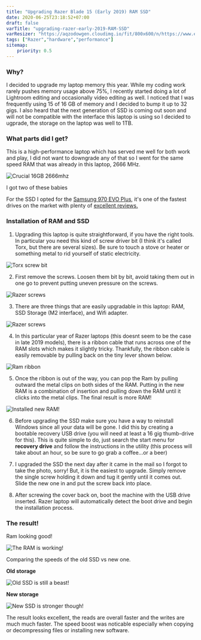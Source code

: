 ```yaml
---
title: "Upgrading Razer Blade 15 (Early 2019) RAM SSD"
date: 2020-06-25T23:18:52+07:00
draft: false
varTitle: "upgrading-razer-early-2019-RAM-SSD"
varResizer: "https://aqzodowgen.cloudimg.io/fit/800x600/n/https://www.eventslooped.com/posts/img/"
tags: ["Razer","hardware","performance"]
sitemap: 
    priority: 0.5
---
```


### Why?

I decided to upgrade my laptop memory this year. While my coding work rarely pushes memory usage above 75%, I recently started doing a lot of Lightroom editing and occasionally video editing as well. I noticed that I was frequently using 15 of 16 GB of memory and I decided to bump it up to 32 gigs. I also heard that the next generation of SSD is coming out soon and will not be compatible with the interface this laptop is using so I decided to ugprade, the storage on the laptop was well to 1TB. 

### What parts did I get?

This is a high-performance laptop which has served me well for both work and play, I did not want to downgrade any of that so I went for the same speed RAM that was already in this laptop, 2666 MHz. 

<p><img src="{{< param varResizer >}}{{< param varTitle >}}/new_ram_ddr4_2666.jpg" alt="Crucial 16GB 2666mhz" loading="lazy" /></p>
<p>I got two of these babies</b>

For the SSD I opted for the [Samsung 970 EVO Plus](https://www.amazon.com/Samsung-970-EVO-Plus-MZ-V7S1T0B/dp/B07MFZY2F2/ref=sr_1_1?dchild=1&keywords=samsung+evo+plus+1tb&qid=1593243705&sr=8-1), it's one of the fastest drives on the market with plenty of [excellent reviews.](https://www.tomshardware.com/reviews/samsung-970-evo-plus-ssd,5608.html)

### Installation of RAM and SSD

1. Upgrading this laptop is quite straightforward, if you have the right tools. In particular you need this kind of screw driver bit (I think it's called Torx, but there are several sizes). Be sure to touch a stove or heater or something metal to rid yourself of static electricity. 
<p><img src="{{< param varResizer >}}{{< param varTitle >}}/torx_screw_bit.jpg" alt="Torx screw bit" loading="lazy" /></p>

2. First remove the screws. Loosen them bit by bit, avoid taking them out in one go to prevent putting uneven pressure on the screws.
<p><img src="{{< param varResizer >}}{{< param varTitle >}}/razer_2019_bottom.jpg" alt="Razer screws" loading="lazy" /></p>

3. There are three things that are easily upgradable in this laptop: RAM, SSD Storage (M2 interface), and Wifi adapter.
<p><img src="{{< param varResizer >}}{{< param varTitle >}}/razer_2019_internals.jpg" alt="Razer screws" loading="lazy" /></p>

4. In this particular year of Razer laptops (this doesnt seem to be the case in late 2019 models), there is a ribbon cable that runs across one of the RAM slots which makes it slightly tricky. Thankfully, the ribbon cable is easily removable by pulling back on the tiny lever shown below.
<p><img src="{{< param varResizer >}}{{< param varTitle >}}/razer_ram_ribbon.jpg" alt="Ram ribbon" loading="lazy" /></p>

5. Once the ribbon is out of the way, you can pop the Ram by pulling outward the metal clips on both sides of the RAM. Putting in the new RAM is a combination of insertion and pulling down the RAM until it clicks into the metal clips. The final result is more RAM!
<p><img src="{{< param varResizer >}}{{< param varTitle >}}/razer_new_ram.jpg" alt="Installed new RAM!" loading="lazy" /></p>

6. Before upgrading the SSD make sure you have a way to reinstall Windows since all your data will be gone. I did this by creating a bootable recovery USB drive (you will need at least a 16 gig thumb-drive for this). This is quite simple to do, just search the start menu for **recovery drive** and follow the instructions in the utility (this process will take about an hour, so be sure to go grab a coffee...or a beer)

7. I upgraded the SSD the next day after it came in the mail so I forgot to take the photo, sorry! But, it is the easiest to upgrade. Simply remove the single screw holding it down and tug it gently until it comes out. Slide the new one in and put the screw back into place. 

8. After screwing the cover back on, boot the machine with the USB drive inserted. Razer laptop will automatically detect the boot drive and begin the installation process. 

### The result!

Ram looking good!
<p><img src="https://www.eventslooped.com/posts/img/{{< param varTitle >}}/result_ram.png" alt="The RAM is working!" loading="lazy" /></p>

Comparing the speeds of the old SSD vs new one.
<p><b>Old storage</b></p>
<p><img src="https://www.eventslooped.com/posts/img/{{< param varTitle >}}/result_old_ssd.png" alt="Old SSD is still a beast!" loading="lazy" /></p>
<p><b>New storage</b></p>
<p><img src="https://www.eventslooped.com/posts/img/{{< param varTitle >}}/result_new_ssd.png" alt="New SSD is stronger though!" loading="lazy" /></p>

The result looks excellent, the reads are overall faster and the writes are much much faster. The speed boost was noticable especially when copying or decompressing files or installing new software. 